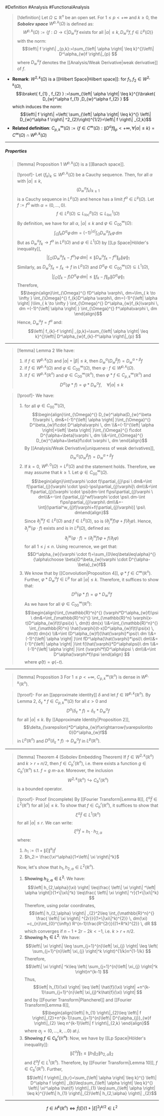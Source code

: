 #Definition #Analysis #FunctionalAnalysis 

> [!definition]
> Let $\Omega \subseteq \mathbb{R}^n$ be an open set. For $1\leq p<+\infty$ and $k\geq 0$, the ***Sobolev space*** $W^{p,k}(\Omega)$ is defined as: $$W^{p,k}(\Omega):=\{ f:\Omega\to \mathbb{C}|D_{w}^\alpha f\text{ exists for all }\left| \alpha \right|\leq k, D_{w}^\alpha f,f\in L^p(\Omega)  \}$$ with the norm: $$\left\| f \right\| _{p,k}:=\sum_{\left| \alpha \right| \leq k}^{}\left\| D^\alpha_{w}f \right\|_{p} $$where $D^\alpha_{w}f$ denotes the [[Analysis/Weak Derivative|weak derivative]] of $f$. 
- **Remark**: $W^{2,k}(\Omega)$ is a [[Hilbert Space|Hilbert space]]: for $f_{1},f_{2}\in W^{2,k}(\Omega)$, $$\braket{ f_{1} , f_{2} } :=\sum_{\left| \alpha \right| \leq k}^{}\braket{ D_{w}^\alpha f_{1} ,D_{w}^\alpha f_{2}  } $$which induces the norm: $$\left\| f \right\| =\left( \sum_{\left| \alpha \right| \leq k}^{} \left\| D_{w}^\alpha f \right\| ^2_{2}\right)^{1/2}=\left\| f \right\| _{2,k}$$
- **Related definition**: $C_{p,k}^\infty(\Omega):=\{ f\in C^\infty(\Omega):\left\| D^\alpha f \right\|_{p}<+\infty, \forall \left| \alpha \right|\leq k \}=C^\infty(\Omega)\cap W^{p,k}(\Omega)$
---
##### Properties
> [!lemma] Proposition 1
> $W^{p,k}(\Omega)$ is a [[Banach space]]. 

> [!proof]-
> Let $(f_{k})_{k}\subseteq W^{p,k}(\Omega)$ be a Cauchy sequence. Then, for all $\alpha$ with $\left| \alpha \right|\leq k$, $$(D^\alpha_{w}f_{k})_{k\geq 1}$$is a Cauchy sequence in $L^p(\Omega)$ and hence has a limit $f^\alpha\in L^p(\Omega)$. Let $f:=f^\alpha$ with $\alpha=(0,\dots,0)$. $$f\in L^p(\Omega)\subseteq L^p_{\text{loc}}(\Omega)\subseteq L^1_{\text{loc}}(\Omega)$$By definition, we have for all $\alpha$, $\left| \alpha \right|\leq k$ and $\varphi\in C_{00}^\infty(\Omega)$: $$\int_{\Omega}^{}  f_{k}D^\alpha \varphi\, dm=(-1)^{\left| \alpha \right| }\int_{\Omega}^{} D^\alpha_{w}f_{k}\varphi \, dm  $$But as $D_{w}^\alpha f_{k}\to f^\alpha$ in $L^p(\Omega)$ and $\varphi\in L^1(\Omega)$ by [[Lp Space|Hölder's inequality]],$$\left| \int_{\Omega}^{} (D^\alpha_{w}f_{k}-f^\alpha)\varphi \, dm  \right| \leq \left\| D^\alpha_{w}f_{k}-f^\alpha \right\| _{p}\left\| \varphi \right\| _{1}$$ Similarly, as $D^0_{w}f_{k}=f_{k}\to f$ in $L^p(\Omega)$ and $D^\alpha\varphi\in C^\infty_{00}(\Omega)\subseteq L^1(\Omega)$, $$\left|  \int_{\Omega}^{} (f_{k}-f)D^\alpha\varphi \, dm \right|\leq \left\| f_{k}-f \right\| _{p}\left\| D^\alpha\varphi \right\|_{1}  $$
> Therefore, $$\begin{align}\int_{\Omega}^{}  fD^\alpha \varphi\, dm=\lim_{ k \to \infty } \int_{\Omega}^{}  f_{k}D^\alpha \varphi\, dm=(-1)^{\left| \alpha \right| }\lim_{ k \to \infty } \int_{\Omega}^{} D^\alpha_{w}f_{k}\varphi \, dm =(-1)^{\left| \alpha \right| } \int_{\Omega}^{} f^\alpha\varphi \, dm \end{align}$$
> Hence, $D^\alpha_{w}f=f^\alpha$ and: $$\left\| f_{k}-f \right\| _{p,k}=\sum_{\left| \alpha \right| \leq k}^{}\left\| D^\alpha_{w}f_{k}-f^\alpha \right\|_{p} $$
---
> [!lemma] Lemma 2
> We have:
> 1. if $f\in W^{p,k}(\Omega)$ and $\left| \alpha \right|+\left| \beta \right|\leq k$, then $D_{w}^\alpha(D_{w}^\beta f)=D_{w}^{\alpha+\beta}f$
> 2. if $f\in W^{p,k}(\Omega)$ and $\varphi\in C_{00}^\infty(\Omega)$, then $\varphi \cdot f\in W^{p,k}(\Omega)$.
> 3. if $f\in W^{p,k}(\mathbb{R}^n)$ and $\varphi\in C_{00}^\infty(\mathbb{R}^n)$, then $\varphi * f\in C_{p,k}^\infty(\mathbb{R}^n)$ and $$D^\alpha(\varphi * f)=\varphi*D^\alpha_{w}f,\quad \forall \left| \alpha \right| \leq k$$

> [!proof]-
> We have: 
> 1. for all $\varphi\in C_{00}^\infty(\Omega)$, $$\begin{align}\int_{\Omega}^{} D_{w}^\alpha(D_{w}^\beta f)\varphi \, dm&=(-1)^{\left| \alpha \right| }\int_{\Omega}^{} D^\beta_{w}f\cdot D^\alpha\varphi \, dm \\&=(-1)^{\left| \alpha \right|+\left| \beta \right|  }\int_{\Omega}^{} f\cdot D^{\alpha+\beta}\varphi \, dm \\&=\int_{\Omega}^{} D_{w}^{\alpha+\beta}f\cdot \varphi \, dm \end{align}$$By [[Analysis/Weak Derivative|uniqueness of weak derivatives]], $$D_{w}^\alpha(D_{w}^\beta f)=D_{w}^{\alpha+\beta}f$$
> 2. If $k=0$, $W^{p,0}(\Omega)=L^p(\Omega)$ and the statement holds. Therefore, we may assume that $k\geq 1$. Let $\psi\in C_{00}^\infty(\Omega)$.$$\begin{align}\int(\varphi \cdot f)\partial_{j}\psi \ dm&=\int f[\partial_{j}(\varphi \cdot \psi)-\psi\partial_{j}\varphi]\ dm\\&=\int f\partial_{j}(\varphi \cdot \psi)dm-\int f\psi\partial_{j}\varphi \ dm\\&=-\int (\partial_{j}^wf)\varphi \cdot \psi\ dm-\int f\psi\partial_{j}\varphi\ dm\\&=-\int[(\partial^w_{j}f)\varphi+f(\partial_{j}\varphi)] \psi\ dm\end{align}$$Since $\partial^w_{j}f\in L^p(\Omega)$ and $f\in L^p(\Omega)$, so is $(\partial^w_{j}f)\varphi+f(\partial_{j}\varphi)$. Hence, $\partial^w_{j}(\varphi \cdot f)$ exists and is in $L^p(\Omega)$, defined as:
> 	$$\partial^w_{j}(\varphi \cdot f)=(\partial^w_{j}f)\varphi+f(\partial_{j}\varphi)$$for all $1\leq j\leq n$. Using recurrence, we get that: $$D^\alpha_{w}(\varphi \cdot f)=\sum_{0\leq\beta\leq\alpha}^{}{\alpha\choose \beta}D^\beta_{w}\varphi \cdot D^{\alpha-\beta}_{w}f$$
> 3. We know that by [[Convolution|Proposition 4]], $\varphi*f\in C^\infty(\mathbb{R}^n)$. Further, $\varphi*D^\alpha_{w}f\in L^p$ for all $|\alpha|\leq k$. Therefore, it suffices to show that: $$D^\alpha(\varphi*f)=\varphi*D^\alpha_{w}f$$As we have for all $\psi\in C^{\infty}_{00}(\mathbb{R}^n)$: $$\begin{align}\int_{\mathbb{R}^n}^{} (\varphi*D^\alpha_{w}f)\psi \ dm&=\int_{\mathbb{R}^n}^{} \int_{\mathbb{R}^n} \varphi(x-t)D^\alpha_{w}f(t)\psi(x)  \, dm(t) dm(x) \\&=\int_{\mathbb{R}^n}^{} \int_{\mathbb{R}^n} \hat{\varphi}(t-x)D^\alpha_{w}f(t)\psi(x)  \, dm(t) dm(x) \\&=\int (D^\alpha_{w}f)(\hat{\varphi}*\psi)\ dm \\&= (-1)^{\left| \alpha \right| }\int fD^\alpha(\hat{\varphi}*\psi)\ dm\\&= (-1)^{\left| \alpha \right| }\int f(\hat{\varphi}*D^\alpha\psi)\ dm   \\&= (-1)^{\left| \alpha \right| }\int (\varphi*f)D^\alpha\psi \ dm\\&=\int D^\alpha(\varphi*f)\psi  \end{align} $$where $\hat{\varphi}(t)=\varphi(-t)$.
---
> [!lemma] Proposition 3
> For $1\leq p<+\infty$, $C^\infty_{p,k}(\mathbb{R}^n)$ is dense in $W^{p,k}(\mathbb{R}^n)$. 

> [!proof]-
> For an [[approximate identity]] $\delta$ and let $f\in W^{p,k}(\mathbb{R}^n)$. By Lemma 2, $\delta_{\varepsilon}*f\in C^\infty_{p,k}(\Omega)$ for all $\varepsilon>0$ and $$D^\alpha(\delta_{\varepsilon}*f)=\delta_{\varepsilon}*D^\alpha_{w}f$$for all $\left| \alpha \right|\leq k$. By [[Approximate Identity|Proposition 2]], $$\delta_{\varepsilon}*D^\alpha_{w}f\xrightarrow{\varepsilon\to 0}D^\alpha_{w}f$$in $L^p(\mathbb{R}^n)$ and $D^\alpha(\delta_{\varepsilon}*f)\to D^\alpha_{w}f$ in $L^p(\mathbb{R}^n)$.
---
> [!lemma] Theorem 4 (Sobolev Embedding Theorem)
> If $f\in W^{2,k}(\mathbb{R}^n)$ and $k>r + n / 2$, then $f\in C^r_{b}(\mathbb{R}^n)$, i.e. there exists a function $g\in C^r_{b}(\mathbb{R}^n)$ s.t. $f=g$ $m$-a.e. Moreover, the inclusion $$W^{2,k}(\mathbb{R}^n)\hookrightarrow C^r_{b}(\mathbb{R}^n)$$ is a bounded operator.

> [!proof]- Proof (Incomplete)
> By [[Fourier Transform|Lemma 8]], $\xi^\alpha \hat{f}\in L^2(\mathbb{R}^n)$ for all $\left| \alpha \right|\leq k$. To show that $f\in C^r_{b}(\mathbb{R}^n)$, it suffices to show that $$\xi^\alpha \hat{f}\in L^1(\mathbb{R}^n)$$for all $\left| \alpha \right|\leq r$. We can write: $$\xi^\alpha \hat{f}=h_{1}\cdot h_{2,\alpha}$$ where:
> 1. $h_{1}:=(1+\left\| \xi \right\|^k)\hat{f}$
> 2. $h_2:= \frac{\xi^\alpha}{1+\left\| \xi \right\|^k}$
> 
> Now, let's show that $h_{1}, h_{2,\alpha}\in L^2(\mathbb{R}^n)$. 
> 1. **Showing $h_{2,\alpha}\in L^2$**:
>    We have: $$\left| h_{2,\alpha}(\xi) \right| \leq\frac{ \left\| \xi \right\| ^\left| \alpha \right|}{1+\|\xi\|^k} \leq\frac{ \left\| \xi \right\| ^r}{1+\|\xi\|^k} $$Therefore, using polar coordinates, $$\left\| h_{2,\alpha} \right\| _{2}^2\leq \int_{\mathbb{R}^n}^{} \frac{ \left\| \xi \right\| ^{2r}}{(1+\|\xi\|^k)^{2}} \, dm(\xi) =c_{n}\int_{0}^{\infty} R^{n-1}\frac{R^{2r}}{(1+R^k)^{2}} \, dR $$which converges if $n-1+2r-2k<-1$, i.e. $k>r+n /2$.
>  2. **Showing $h_{1}\in L^2$**:
>    We have: $$\left\| \xi \right\| \leq \sum_{j=1}^{n}\left| \xi_{j} \right| \leq \left( \sum_{j=1}^{n}\left| \xi_{j} \right|^k  \right)^{1/k}n^{1-1/k} $$Therefore, $$\left\| \xi \right\| ^k\leq \left( \sum_{j=1}^{n}\left| \xi_{j} \right|^k  \right)n^{k-1} $$Thus, $$\left| h_{1}(\xi) \right| \leq \left| \hat{f}(\xi) \right| +n^{k-1}\sum_{j=1}^{n}\left| \xi_{j}^k\hat{f}(\xi) \right| $$and by [[Fourier Transform|Plancherel]] and [[Fourier Transform|Lemma 8]], $$\begin{align}\left\| h_{1} \right\|_{2}\leq \left\| f \right\|_{2}+n^{k-1}\sum_{j=1}^{n}\left\| D^{\alpha_{j}}_{w}f \right\|_{2}  \leq n^{k-1}\left\| f \right\|_{2,k} \end{align}$$where $\alpha_{j}=(0,\dots,k ,\dots0)$ at $j$.
> 3. **Showing $f\in C^r_{b}(\mathbb{R}^n)$**:
>    Now, we have by [[Lp Space|Hölder's inequality]]: $$\left\| \xi^\alpha \hat{f} \right\|_{1}\leq \left\| h_{1} \right\| _{2}\left\| h_{2,\alpha} \right\| _{2} $$and $\xi^\alpha \hat{f}\in L^1(\mathbb{R}^n)$. Therefore, by [[Fourier Transform|Lemma 10]], $f\in C^r_{b}(\mathbb{R}^n)$. Further, $$\left\| f \right\|_{b,r}=\sum_{\left| \alpha \right| \leq k}^{} \left\| D^\alpha f \right\| _{b}\leq\sum_{\left| \alpha \right| \leq k}^{} \left\| \xi^\alpha \hat{f} \right\|_{1} \leq\sum_{\left| \alpha \right| \leq k}^{}\left\| h_{1} \right\|_{2}\left\| h_{2,\alpha} \right\| _{2}$$
---
$$f\in H^{k}(\mathbb{R}^n)\iff \hat{f}(\xi)(1+\left| \xi \right| ^{2})^{k/2}\in L^{2}$$